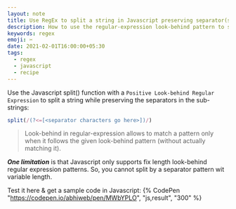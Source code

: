 ```yaml
---
layout: note
title: Use RegEx to split a string in Javascript preserving separator(s)
description: How to use the regular-expression look-behind pattern to split a string by one or more separators while preserving the separators in the split sub-strings.
keywords: regex
emoji: ✂
date: 2021-02-01T16:00:00+05:30
tags:
  - regex
  - javascript
  - recipe
---
```


Use the Javascript split() function with a `Positive Look-behind Regular Expression` to split a string while preserving the separators in the sub-strings:

```javascript
split(/(?<=[<separator characters go here>])/)
```

> Look-behind in regular-expression allows to match a pattern only when it follows the given look-behind pattern (without actually matching it).

***One limitation*** is that Javascript only supports fix length look-behind regular expression patterns. So, you cannot split by a separator pattern wit variable length.

Test it here & get a sample code in Javascript:
{% CodePen "https://codepen.io/abhiweb/pen/MWbYPLO", "js,result", "300" %}
